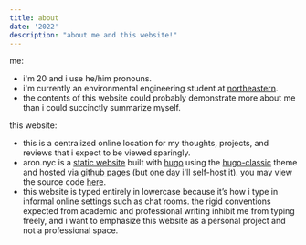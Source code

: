 ```yaml
---
title: about
date: '2022'
description: "about me and this website!"
---
```

<meta name="robots" content="noindex, nofollow, noarchive">

me:
- i'm 20 and i use he/him pronouns.
- i'm currently an environmental engineering student at [northeastern]().
- the contents of this website could probably demonstrate more about me than i could succinctly summarize myself.

this website:
- this is a centralized online location for my thoughts, projects, and reviews that i expect to be viewed sparingly.
- aron.nyc is a [static website](https://en.wikipedia.org/wiki/Static_web_page) built with [hugo](https://en.wikipedia.org/wiki/Hugo_(software)) using the [hugo-classic](https://github.com/goodroot/hugo-classic) theme and hosted via [github pages](https://pages.github.com) (but one day i'll self-host it). you may view the source code [here](https://github.com/thegithubrespectorhasloggedon/thegithubrespectorhasloggedon.github.io).
- this website is typed entirely in lowercase because it’s how i type in informal online settings such as chat rooms. the rigid conventions expected from academic and professional writing inhibit me from typing freely, and i want to emphasize this website as a personal project and not a professional space.
